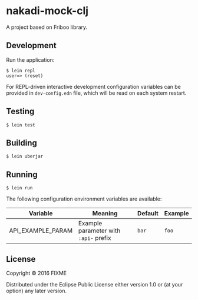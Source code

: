 # nakadi-mock-clj

A project based on Friboo library.

## Development

Run  the application:

```
$ lein repl
user=> (reset)
```

For REPL-driven interactive development configuration variables can be provided in `dev-config.edn` file, which will be read on each system restart.

## Testing

```
$ lein test
```

## Building

```
$ lein uberjar
```

## Running

```
$ lein run
```

The following configuration environment variables are available:

| Variable | Meaning | Default | Example |
|---|---|---|---|
| API_EXAMPLE_PARAM | Example parameter with `:api-` prefix | `bar` | `foo` |

## License

Copyright © 2016 FIXME

Distributed under the Eclipse Public License either version 1.0 or (at
your option) any later version.
